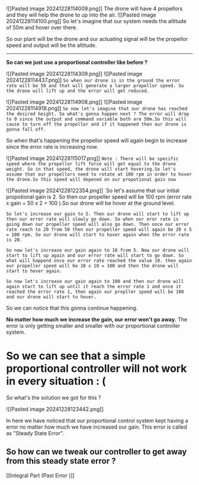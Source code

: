 ![[Pasted image 20241228114009.png]]
The drone will have 4 propellors and they will help the drone to up into the air.
![[Pasted image 20241228114100.png]]
So let's imagine that our system needs the altitude of 50m and hover over there.

So our plant will be the drone and our actuating signal will be the propellor speed and output will be the altitude.

- - - 
**So can we  just use a proportional controller like before ?** 

![[Pasted image 20241228114309.png]]
![[Pasted image 20241228114437.png]]
`So when our drone is in the ground the error rate will be 50 and that will generate a larger propellor speed. So the drone will lift up and the error will get reduced.`



![[Pasted image 20241228114908.png]]
![[Pasted image 20241228114918.png]]
`So now let's imagine that our drone has reached the desired height. So what's gonna happen next ? The error will drop to 0 since the output and command variable both are 50m.So this will cause to turn off the propellor and if it happened then our drone is gonna fall off.`

So when that's happening the propellor speed will again begin to increase since the error rate is increasing now.

![[Pasted image 20241228115017.png]]
`Note : There will be specific speed where the propellor lift force will get equal to the drone weight. So in that speed, the drone will start hovering.So let's assume that our propellors need to rotate at 100 rpm in order to hover the drone.So this speed will depened on our propotional gain now`

![[Pasted image 20241228122354.png]]
`So let's assume that our initial propotional gain is 2. So then our propeller speed will be 100 rpm (error rate x gain = 50 x 2 = 100 ).So our drone will be hover at the ground level. 

`So let's increase our gain to 5. Then our drone will start to lift up then our error rate will slowly go down. So when our eror rate is going down our propeller speed will also go down. Then once our error rate reach to 20 from 50 then our propeller speed will again be 20 x 5 = 100 rpm. So our drone will start to hover again when the error rate is 20.`

`So now let's increase our gain again to 10 from 5. Now our drone will start to lift up again and our error rate will start to go down. So what will happend once our error rate reached the value 10. then again our propeller speed will be 10 x 10 = 100 and then the drone will start to hover again.`

`So now let's increase our gain again to 100 and then our drone will again start to lift up until it reach the error rate 1 and once it reached the error rate 1, then again our propller speed will be 100 and our drone will start to hover.`

So we can notice that this gonna continue happening.

**No matter how much we increase the gain, our error won't go away.** 
The error is only getting smaller and smaller with our proportional controller system.

# So we  can see that a simple proportional controller will not work in every situation : (

So what's the solution we got for this ? 

![[Pasted image 20241228123442.png]]

In here we have noticed that our proportional control system kept having a error no matter how much we have increased our gain. This error is called as "Steady State Error".

## So how can we tweak our controller to get away from this steady state error ?

[[Integral Part (Past Error )]]